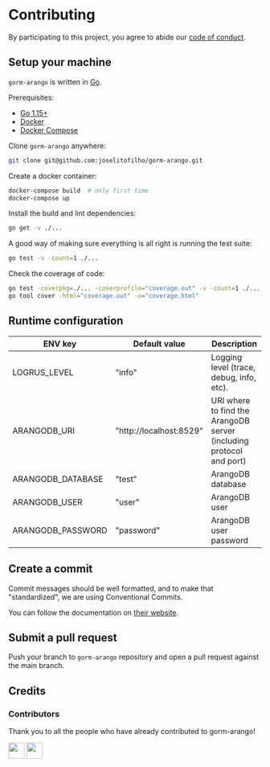 # Contributing

By participating to this project, you agree to abide our [code of
conduct](CODE_OF_CONDUCT.md).

## Setup your machine

`gorm-arango` is written in [Go](https://golang.org/).

Prerequisites:

- [Go 1.15+](https://golang.org/doc/install)
- [Docker](https://www.docker.com/)
- [Docker Compose](https://docs.docker.com/compose/)

Clone `gorm-arango` anywhere:

```sh
git clone git@github.com:joselitofilho/gorm-arango.git
```

Create a docker container:

```sh
docker-compose build  # only first time
docker-compose up
```

Install the build and lint dependencies:
```sh
go get -v ./...
```

A good way of making sure everything is all right is running the test suite:

```sh
go test -v -count=1 ./...
```

Check the coverage of code:
```sh
go test -coverpkg=./... -coverprofile="coverage.out" -v -count=1 ./...
go tool cover -html="coverage.out" -o="coverage.html"
```

## Runtime configuration

| ENV key                        | Default value            | Description                                                         |
| ------------------------------ | ------------------------ | ------------------------------------------------------------------- |
| LOGRUS_LEVEL                   | "info"                   | Logging level (trace, debug, info, etc).                            |
| ARANGODB_URI                   | "http://localhost:8529"  | URI where to find the ArangoDB server (including protocol and port) |
| ARANGODB_DATABASE              | "test"                   | ArangoDB database                                                   |
| ARANGODB_USER                  | "user"                   | ArangoDB user                                                       |
| ARANGODB_PASSWORD              | "password"               | ArangoDB user password                                              |

## Create a commit

Commit messages should be well formatted, and to make that "standardized", we
are using Conventional Commits.

You can follow the documentation on
[their website](https://www.conventionalcommits.org).

## Submit a pull request

Push your branch to `gorm-arango` repository and open a pull request against the
main branch.

## Credits

### Contributors

Thank you to all the people who have already contributed to gorm-arango!

[<img src="https://avatars.githubusercontent.com/u/1815812?s=64&v=4" width="32" height="32"/>](https://github.com/ricardogpsf)
[<img src="https://avatars.githubusercontent.com/u/64505737?s=64&v=4" width="32" height="32"/>](https://github.com/LucasSaraiva019)
